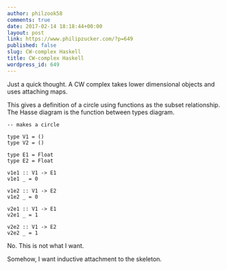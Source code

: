 ```yaml
---
author: philzook58
comments: true
date: 2017-02-14 18:18:44+00:00
layout: post
link: https://www.philipzucker.com/?p=649
published: false
slug: CW-complex Haskell
title: CW-complex Haskell
wordpress_id: 649
---
```


Just a quick thought. A CW complex takes lower dimensional objects and uses attaching maps.

This gives a definition of a circle using functions as the subset relationship. The Hasse diagram is the function between types diagram.

    
    -- makes a circle
    
    type V1 = ()
    type V2 = ()
    
    type E1 = Float
    type E2 = Float
    
    v1e1 :: V1 -> E1
    v1e1 _ = 0
    
    v1e2 :: V1 -> E2
    v1e2 _ = 0
    
    v2e1 :: V1 -> E1
    v2e1 _ = 1
    
    v2e2 :: V1 -> E2
    v2e2 _ = 1


No. This is not what I want.

Somehow, I want inductive attachment to the skeleton.
